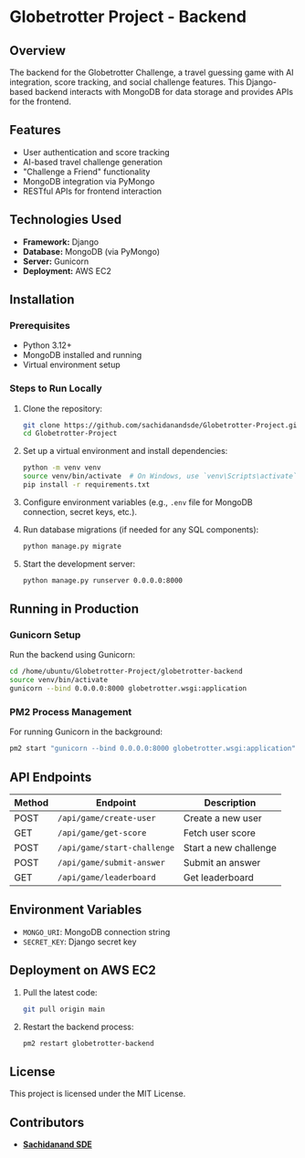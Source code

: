 # Globetrotter Project - Backend

## Overview
The backend for the Globetrotter Challenge, a travel guessing game with AI integration, score tracking, and social challenge features. This Django-based backend interacts with MongoDB for data storage and provides APIs for the frontend.

## Features
- User authentication and score tracking
- AI-based travel challenge generation
- "Challenge a Friend" functionality
- MongoDB integration via PyMongo
- RESTful APIs for frontend interaction

## Technologies Used
- **Framework:** Django
- **Database:** MongoDB (via PyMongo)
- **Server:** Gunicorn
- **Deployment:** AWS EC2

## Installation
### Prerequisites
- Python 3.12+
- MongoDB installed and running
- Virtual environment setup

### Steps to Run Locally
1. Clone the repository:
   ```bash
   git clone https://github.com/sachidanandsde/Globetrotter-Project.git
   cd Globetrotter-Project
   ```

2. Set up a virtual environment and install dependencies:
   ```bash
   python -m venv venv
   source venv/bin/activate  # On Windows, use `venv\Scripts\activate`
   pip install -r requirements.txt
   ```

3. Configure environment variables (e.g., `.env` file for MongoDB connection, secret keys, etc.).

4. Run database migrations (if needed for any SQL components):
   ```bash
   python manage.py migrate
   ```

5. Start the development server:
   ```bash
   python manage.py runserver 0.0.0.0:8000
   ```

## Running in Production
### Gunicorn Setup
Run the backend using Gunicorn:
```bash
cd /home/ubuntu/Globetrotter-Project/globetrotter-backend
source venv/bin/activate
gunicorn --bind 0.0.0.0:8000 globetrotter.wsgi:application
```

### PM2 Process Management
For running Gunicorn in the background:
```bash
pm2 start "gunicorn --bind 0.0.0.0:8000 globetrotter.wsgi:application" --name globetrotter-backend
```

## API Endpoints
| Method | Endpoint                      | Description |
|--------|--------------------------------|-------------|
| POST   | `/api/game/create-user`       | Create a new user |
| GET    | `/api/game/get-score`         | Fetch user score |
| POST   | `/api/game/start-challenge`   | Start a new challenge |
| POST   | `/api/game/submit-answer`     | Submit an answer |
| GET    | `/api/game/leaderboard`       | Get leaderboard |

## Environment Variables
- `MONGO_URI`: MongoDB connection string
- `SECRET_KEY`: Django secret key

## Deployment on AWS EC2
1. Pull the latest code:
   ```bash
   git pull origin main
   ```
2. Restart the backend process:
   ```bash
   pm2 restart globetrotter-backend
   ```

## License
This project is licensed under the MIT License.

## Contributors
- **[Sachidanand SDE](https://github.com/sachidanandsde)**

